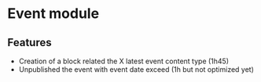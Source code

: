 # Event module

## Features

- Creation of a block related the X latest event content type (1h45)
- Unpublished the event with event date exceed (1h but not optimized yet)

